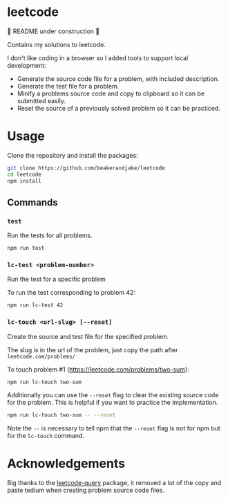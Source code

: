 # leetcode
🚧 README under construction 🚧

Contains my solutions to leetcode.

I don't like coding in a browser so I added tools to support local development:
- Generate the source code file for a problem, with included description.
- Generate the test file for a problem.
- Minify a problems source code and copy to clipboard so it can be submitted easily.
- Reset the source of a previously solved problem so it can be practiced.

# Usage

Clone the repository and install the packages: 
```sh
git clone https://github.com/beakerandjake/leetcode
cd leetcode
npm install
```

## Commands

### `test`

Run the tests for all problems.

```sh
npm run test
```

### `lc-test <problem-number>`

Run the test for a specific problem

To run the test corresponding to problem 42:
```sh
npm run lc-test 42
```

### `lc-touch <url-slug> [--reset]`

Create the source and test file for the specified problem.

The slug is in the url of the problem, just copy the path after `leetcode.com/problems/`

To touch problem #1 (https://leetcode.com/problems/two-sum):
```sh
npm run lc-touch two-sum
```

Additionally you can use the `--reset` flag to clear the existing source code for the problem. This is helpful if you want to practice the implementation. 

```sh
npm run lc-touch two-sum -- --reset
```

Note the `--` is necessary to tell npm that the `--reset` flag is not for npm but for the `lc-touch` command.



# Acknowledgements

Big thanks to the [leetcode-query](https://github.com/JacobLinCool/LeetCode-Query) package, it removed a lot of the copy and paste tedium when creating problem source code files. 